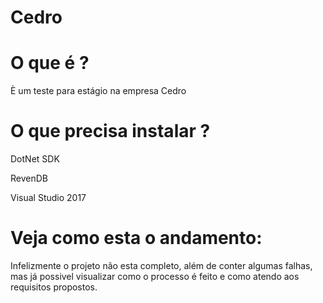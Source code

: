 # Cedro

# O que é ? 

È um teste para estágio na empresa Cedro

# O que precisa instalar ?

DotNet SDK

RevenDB

Visual Studio 2017

# Veja como esta o andamento:

Infelizmente o projeto não esta completo, além de conter algumas falhas, mas já possivel visualizar como o processo é feito e como atendo aos requisitos propostos.
